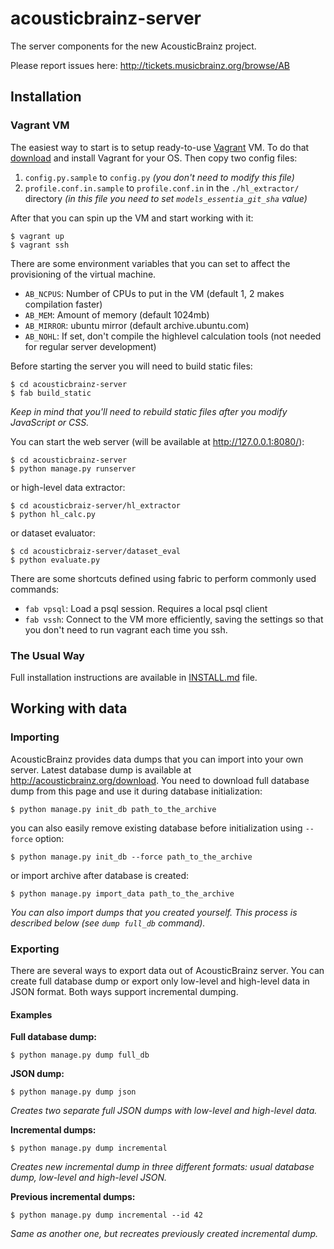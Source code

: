 acousticbrainz-server
=====================

The server components for the new AcousticBrainz project.

Please report issues here: http://tickets.musicbrainz.org/browse/AB


## Installation

### Vagrant VM

The easiest way to start is to setup ready-to-use [Vagrant](https://www.vagrantup.com/)
VM. To do that [download](https://www.vagrantup.com/downloads.html) and install
Vagrant for your OS. Then copy two config files:

1. `config.py.sample` to `config.py` *(you don't need to modify this file)*
2. `profile.conf.in.sample` to `profile.conf.in` in the `./hl_extractor/` directory
*(in this file you need to set `models_essentia_git_sha` value)*

After that you can spin up the VM and start working with it:

    $ vagrant up
    $ vagrant ssh

There are some environment variables that you can set to affect the
provisioning of the virtual machine.

 * `AB_NCPUS`: Number of CPUs to put in the VM (default 1, 2 makes
               compilation faster)
 * `AB_MEM`:   Amount of memory (default 1024mb)
 * `AB_MIRROR`: ubuntu mirror (default archive.ubuntu.com)
 * `AB_NOHL`: If set, don't compile the highlevel calculation tools
              (not needed for regular server development)

Before starting the server you will need to build static files:

    $ cd acousticbrainz-server
    $ fab build_static

*Keep in mind that you'll need to rebuild static files after you modify
JavaScript or CSS.*

You can start the web server (will be available at http://127.0.0.1:8080/):

    $ cd acousticbrainz-server
    $ python manage.py runserver

or high-level data extractor:

    $ cd acousticbraiz-server/hl_extractor
    $ python hl_calc.py

or dataset evaluator:

    $ cd acousticbraiz-server/dataset_eval
    $ python evaluate.py

There are some shortcuts defined using fabric to perform commonly used
commands:

 * `fab vpsql`: Load a psql session. Requires a local psql client
 * `fab vssh`: Connect to the VM more efficiently, saving the settings
               so that you don't need to run vagrant each time you ssh.

### The Usual Way

Full installation instructions are available in [INSTALL.md](https://github.com/metabrainz/acousticbrainz-server/blob/master/INSTALL.md) file.


## Working with data

### Importing

AcousticBrainz provides data dumps that you can import into your own server.
Latest database dump is available at http://acousticbrainz.org/download. You
need to download full database dump from this page and use it during database
initialization:

    $ python manage.py init_db path_to_the_archive

you can also easily remove existing database before initialization using
`--force` option:

    $ python manage.py init_db --force path_to_the_archive

or import archive after database is created:

    $ python manage.py import_data path_to_the_archive

*You can also import dumps that you created yourself. This process is described
below (see `dump full_db` command).*

### Exporting

There are several ways to export data out of AcousticBrainz server. You can
create full database dump or export only low-level and high-level data in JSON
format. Both ways support incremental dumping.

#### Examples

**Full database dump:**

    $ python manage.py dump full_db

**JSON dump:**

    $ python manage.py dump json

*Creates two separate full JSON dumps with low-level and high-level data.*

**Incremental dumps:**

    $ python manage.py dump incremental

*Creates new incremental dump in three different formats: usual database dump,
low-level and high-level JSON.*

**Previous incremental dumps:**

    $ python manage.py dump incremental --id 42

*Same as another one, but recreates previously created incremental dump.*
